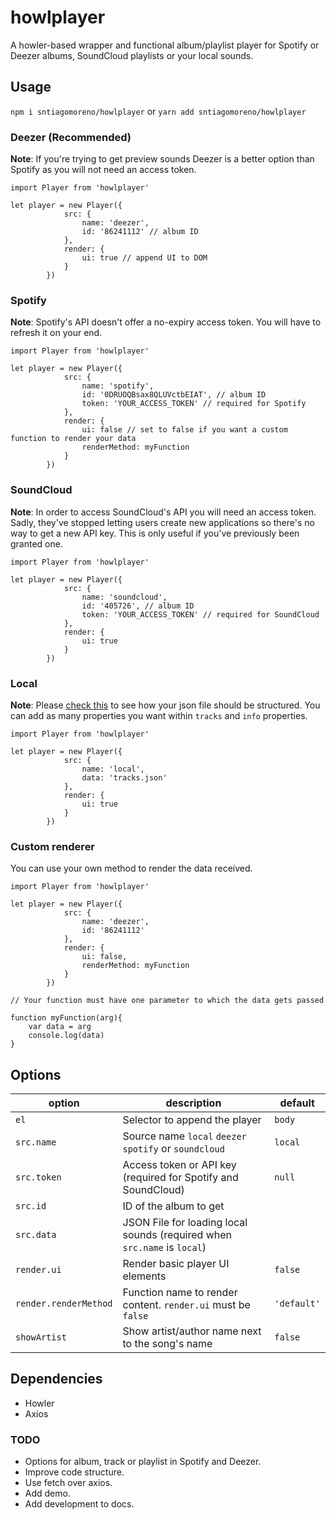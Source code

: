 # howlplayer #

A howler-based wrapper and functional album/playlist player for Spotify or Deezer albums, SoundCloud playlists or your local sounds.

## Usage ##
`npm i sntiagomoreno/howlplayer` or `yarn add sntiagomoreno/howlplayer`

### Deezer (Recommended) ###
**Note**: If you're trying to get preview sounds Deezer is a better option than Spotify as you will not need an access token.

```
import Player from 'howlplayer'

let player = new Player({
            src: {
                name: 'deezer',
                id: '86241112' // album ID
            },
            render: {
                ui: true // append UI to DOM
            }
        })
```

### Spotify ###
**Note**: Spotify's API doesn't offer a no-expiry access token. You will have to refresh it on your end.

```
import Player from 'howlplayer'

let player = new Player({
            src: {
                name: 'spotify',
                id: '0DRUOQBsax8QLUVctbEIAT', // album ID
                token: 'YOUR_ACCESS_TOKEN' // required for Spotify
            },
            render: {
                ui: false // set to false if you want a custom function to render your data
                renderMethod: myFunction
            }
        })
```

### SoundCloud ###
**Note**: In order to access SoundCloud's API you will need an access token. Sadly, they've stopped letting users create new applications so there's no way to get a new API key. This is only useful if you've previously been granted one.

```
import Player from 'howlplayer'

let player = new Player({
            src: {
                name: 'soundcloud',
                id: '405726', // album ID
                token: 'YOUR_ACCESS_TOKEN' // required for SoundCloud
            },
            render: {
                ui: true
            }
        })
```

### Local ###
**Note**: Please [check this](https://github.com/sntiagomoreno/howlplayer/blob/master/dist/tracks.json) to see how your json file should be structured. You can add as many properties you want within `tracks` and `info` properties.

```
import Player from 'howlplayer'

let player = new Player({
            src: {
                name: 'local',
                data: 'tracks.json'
            },
            render: {
                ui: true
            }
        })
```

### Custom renderer ###
You can use your own method to render the data received.
```
import Player from 'howlplayer'

let player = new Player({
            src: {
                name: 'deezer',
                id: '86241112'
            },
            render: {
                ui: false,
                renderMethod: myFunction
            }
        })

// Your function must have one parameter to which the data gets passed

function myFunction(arg){
    var data = arg
    console.log(data)
}
```

## Options ##

| option              | description | default   |
|---------------------|-------------|-----------|
| `el`                  | Selector to append the player            | `body`      |
| `src.name `           | Source name `local` `deezer` `spotify` or `soundcloud`           | `local`     |
| `src.token `          | Access token or API key (required for Spotify and SoundCloud)            | `null`      |
| `src.id `             | ID of the album to get           |           |
| `src.data `           | JSON File for loading local sounds (required when `src.name` is `local`)            |           |
| `render.ui `          | Render basic player UI elements            | `false`     |
| `render.renderMethod` | Function name to render content. `render.ui` must be `false`            | `'default'` |
| `showArtist`          | Show artist/author name next to the song's name            | `false`     |

## Dependencies ##
* Howler
* Axios

### TODO ###
- Options for album, track or playlist in Spotify and Deezer.
- Improve code structure.
- Use fetch over axios.
- Add demo.
- Add development to docs.
